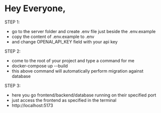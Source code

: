 # Hey Everyone, 

STEP 1:
- go to the server folder and create .env file just beside the .env.example
- copy the content of .env.example to .env 
- and change OPENAI_API_KEY field with your api key

STEP 2: 
- come to the root of your project and type a command for me
- docker-compose up --build
- this above command will automatically perform migration against database

STEP 3: 
- here you go frontend/backend/database running on their specified port
- just access the frontend as specified in the terminal
- http://localhost:5173


